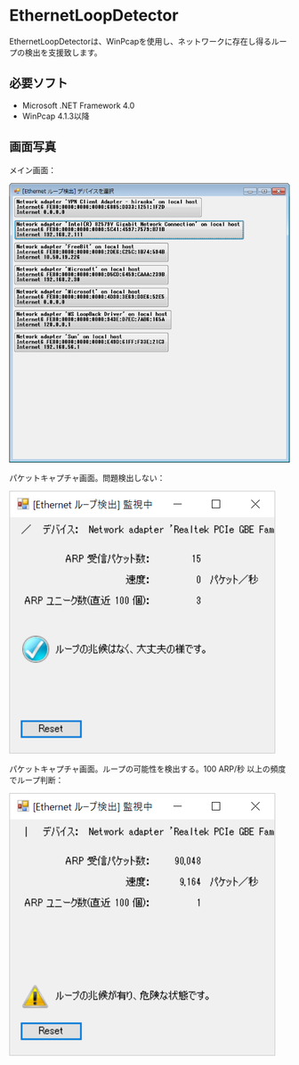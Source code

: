 EthernetLoopDetector
====================

EthernetLoopDetectorは、WinPcapを使用し、ネットワークに存在し得るループの検出を支援致します。

必要ソフト
----------

- Microsoft .NET Framework 4.0
- WinPcap 4.1.3以降

画面写真
--------

メイン画面：

![デバイス一覧の画面](https://raw.githubusercontent.com/kenjiuno/EthernetLoopDetector/master/ss_main.png)

パケットキャプチャ画面。問題検出しない：

![ループの超硬はなく、大丈夫の様です](https://raw.githubusercontent.com/kenjiuno/EthernetLoopDetector/master/ss_ok.png)

パケットキャプチャ画面。ループの可能性を検出する。100 ARP/秒 以上の頻度でループ判断：

![ループの超硬が有り、危険な状態です](https://raw.githubusercontent.com/kenjiuno/EthernetLoopDetector/master/ss_loop.png)

